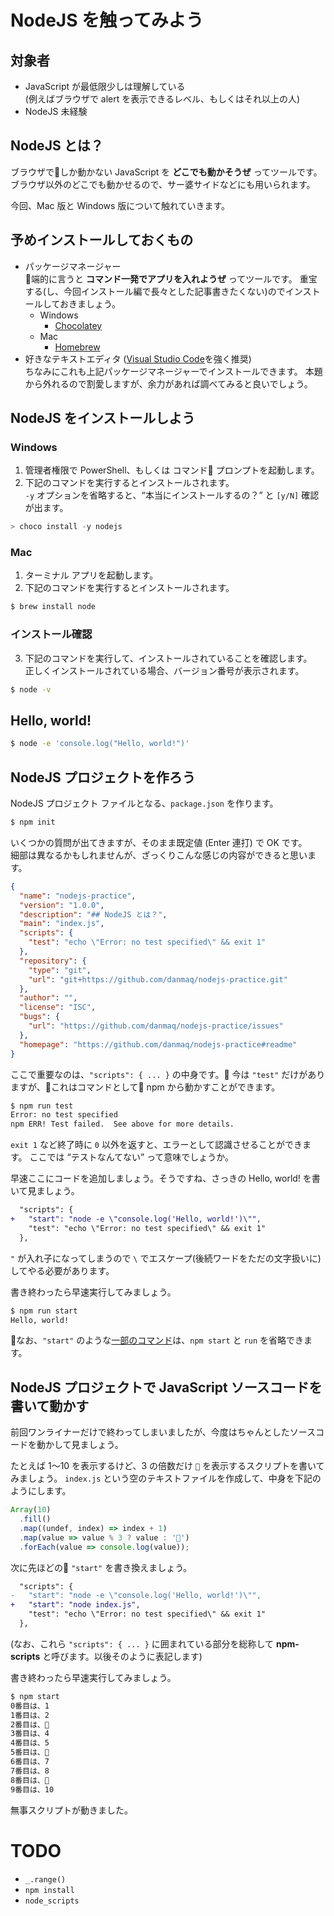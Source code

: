 # NodeJS を触ってみよう

## 対象者

* JavaScript が最低限少しは理解している  
  (例えばブラウザで alert を表示できるレベル、もしくはそれ以上の人)
* NodeJS 未経験

## NodeJS とは？

ブラウザでしか動かない JavaScript を **どこでも動かそうぜ** ってツールです。  
ブラウザ以外のどこでも動かせるので、サー婆サイドなどにも用いられます。

今回、Mac 版と Windows 版について触れていきます。

## 予めインストールしておくもの

* パッケージマネージャー  
  端的に言うと **コマンド一発でアプリを入れようぜ** ってツールです。
  重宝する(し、今回インストール編で長々とした記事書きたくない)のでインストールしておきましょう。
    * Windows
        * [Chocolatey](https://chocolatey.org)
    * Mac
        * [Homebrew](https://brew.sh/index_ja)
* 好きなテキストエディタ ([Visual Studio Code](https://www.microsoft.com/ja-jp/dev/products/code-vs.aspx)を強く推奨)  
  ちなみにこれも上記パッケージマネージャーでインストールできます。
  本題から外れるので割愛しますが、余力があれば調べてみると良いでしょう。

## NodeJS をインストールしよう

### Windows

1. 管理者権限で PowerShell、もしくは コマンド プロンプトを起動します。
2. 下記のコマンドを実行するとインストールされます。  
   `-y` オプションを省略すると、“本当にインストールするの？” と `[y/N]` 確認が出ます。

```PowerShell
> choco install -y nodejs
```

### Mac

1. ターミナル アプリを起動します。
2. 下記のコマンドを実行するとインストールされます。

```sh
$ brew install node
```

### インストール確認

3. 下記のコマンドを実行して、インストールされていることを確認します。  
   正しくインストールされている場合、バージョン番号が表示されます。

```sh
$ node -v
```

## Hello, world!

```sh
$ node -e 'console.log("Hello, world!")'
```

## NodeJS プロジェクトを作ろう

NodeJS プロジェクト ファイルとなる、`package.json` を作ります。

```sh
$ npm init
```

いくつかの質問が出てきますが、そのまま既定値 (Enter 連打) で OK です。  
細部は異なるかもしれませんが、ざっくりこんな感じの内容ができると思います。

```JSON
{
  "name": "nodejs-practice",
  "version": "1.0.0",
  "description": "## NodeJS とは？",
  "main": "index.js",
  "scripts": {
    "test": "echo \"Error: no test specified\" && exit 1"
  },
  "repository": {
    "type": "git",
    "url": "git+https://github.com/danmaq/nodejs-practice.git"
  },
  "author": "",
  "license": "ISC",
  "bugs": {
    "url": "https://github.com/danmaq/nodejs-practice/issues"
  },
  "homepage": "https://github.com/danmaq/nodejs-practice#readme"
}
```

ここで重要なのは、`"scripts": { ... }` の中身です。
今は `"test"` だけがありますが、これはコマンドとして npm から動かすことができます。

```sh
$ npm run test
Error: no test specified
npm ERR! Test failed.  See above for more details.
```

`exit 1` など終了時に `0` 以外を返すと、エラーとして認識させることができます。
ここでは “テストなんてない” って意味でしょうか。

早速ここにコードを追加しましょう。そうですね、さっきの Hello, world! を書いて見ましょう。

```diff
  "scripts": {
+   "start": "node -e \"console.log('Hello, world!')\"",
    "test": "echo \"Error: no test specified\" && exit 1"
  },
```

`"` が入れ子になってしまうので `\` でエスケープ(後続ワードをただの文字扱いに)してやる必要があります。

書き終わったら早速実行してみましょう。

```sh
$ npm run start
Hello, world!
```

なお、`"start"` のような[一部のコマンド](https://docs.npmjs.com/misc/scripts)は、`npm start` と `run` を省略できます。

## NodeJS プロジェクトで JavaScript ソースコードを書いて動かす

前回ワンライナーだけで終わってしまいましたが、今度はちゃんとしたソースコードを動かして見ましょう。

たとえば 1〜10 を表示するけど、3 の倍数だけ `🤔` を表示するスクリプトを書いてみましょう。
`index.js` という空のテキストファイルを作成して、中身を下記のようにします。

```JavaScript
Array(10)
  .fill()
  .map((undef, index) => index + 1)
  .map(value => value % 3 ? value : '🤔')
  .forEach(value => console.log(value));
```

次に先ほどの `"start"` を書き換えましょう。

```diff
  "scripts": {
-   "start": "node -e \"console.log('Hello, world!')\"",
+   "start": "node index.js",
    "test": "echo \"Error: no test specified\" && exit 1"
  },
```

(なお、これら `"scripts": { ... }` に囲まれている部分を総称して **npm-scripts** と呼びます。以後そのように表記します)

書き終わったら早速実行してみましょう。

```sh
$ npm start
0番目は、1
1番目は、2
2番目は、🤔
3番目は、4
4番目は、5
5番目は、🤔
6番目は、7
7番目は、8
8番目は、🤔
9番目は、10
```

無事スクリプトが動きました。

# TODO

* `_.range()`
* `npm install`
* `node_scripts`
